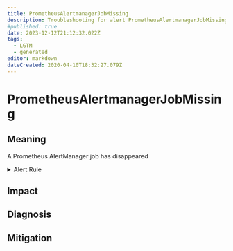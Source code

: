 ```yaml
---
title: PrometheusAlertmanagerJobMissing
description: Troubleshooting for alert PrometheusAlertmanagerJobMissing
#published: true
date: 2023-12-12T21:12:32.022Z
tags: 
  - LGTM
  - generated
editor: markdown
dateCreated: 2020-04-10T18:32:27.079Z
---
```


# PrometheusAlertmanagerJobMissing

## Meaning
[//]: # "Short paragraph that explains what the alert means"
A Prometheus AlertManager job has disappeared

<details>
  <summary>Alert Rule</summary>

{{% rule "prometheus-self-monitoring/prometheus-self-monitoring-internal.yml" "PrometheusAlertmanagerJobMissing" %}}

{{% comment %}}

```yaml
alert: PrometheusAlertmanagerJobMissing
expr: absent(up{job="alertmanager"})
for: 0m
labels:
    severity: warning
annotations:
    summary: Prometheus AlertManager job missing (instance {{ $labels.instance }})
    description: |-
        A Prometheus AlertManager job has disappeared
          VALUE = {{ $value }}
          LABELS = {{ $labels }}
    runbook: https://github.com/srerun/prometheus-alerts/blob/main/content/runbooks/prometheus-self-monitoring-internal/PrometheusAlertmanagerJobMissing.md

```

{{% /comment %}}

</details>


## Impact
[//]: # "What could / will happen if the alert is not addressed"



## Diagnosis
[//]: # "Steps to take to identify the cause of the problem"



## Mitigation
[//]: # "The steps necessary to resolve the alert"
